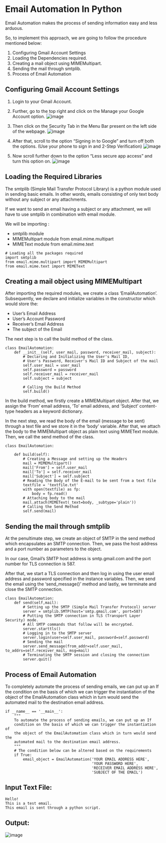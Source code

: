 # Email Automation In Python

Email Automation makes the process of sending information easy and less arduous.

So, to implement this approach, we are going to follow the procedure mentioned below:

1. Configuring Gmail Account Settings
2. Loading the Dependencies required.
3. Creating a mail object using MIMEMultipart.
4. Sending the mail through smtplib.
5. Process of Email Automation

## Configuring Gmail Account Settings

1. Login to your Gmail Account.

2. Further, go to the top right and click on the Manage your Google Account option.
![image](https://drive.google.com/uc?export=view&id=1szkVCn7EaVhqqMOQ0-lhkYedv5JgRCxH)

3. Then click on the Security Tab in the Menu Bar present on the left side of the webpage.
![image](https://drive.google.com/uc?export=view&id=1gMnpfwHJpaZRgyhrpNPD17f4TxioriT_)

4. After that, scroll to the option “Signing in to Google” and turn off both the options. (Use your phone to sign in and 2-Step Verification)
![image](https://drive.google.com/uc?export=view&id=1NDq86j1eQ5kkmHTBHBlLWcBpFuMx29iu)

5. Now scroll further down to the option “Less secure app access” and turn this option on.
![image](https://drive.google.com/uc?export=view&id=1CgSrnwE3XGQ0ZClGjuscjzdHaiWPxlo6)


## Loading the Required Libraries
The smtplib (Simple Mail Transfer Protocol Library) is a python module used in sending basic emails. In other words, emails consisting of only text body without any subject or any attachments.

If we want to send an email having a subject or any attachment, we will have to use smtplib in combination with email module.

We will be importing :

* smtplib module
* MIMEMultipart module from email.mime.multipart
* MIMEText module from email.mime.text

```
# Loading all the packages required
import smtplib
from email.mime.multipart import MIMEMultipart
from email.mime.text import MIMEText
```

## Creating a mail object using MIMEMultipart
After importing the required modules, we create a class ‘EmailAutomation’. Subsequently, we declare and initialize variables in the constructor which would store the:

* User’s Email Address
* User’s Account Password
* Receiver’s Email Address
* The subject of the Email

The next step is to call the build method of the class.

```
class EmailAutomation:
    def __init__(self, user_mail, password, receiver_mail, subject):
        # Declaring and Initializing the User's Mail ID, 
        # User's Password, Receiver's Mail ID and Subject of the mail
        self.user_mail = user_mail
        self.password = password
        self.receiver_mail = receiver_mail
        self.subject = subject
        
        # Calling the Build Method
        self.build()
```

In the build method, we firstly create a MIMEMultipart object. After that, we assign the ‘From’ email address, ‘To’ email address, and ‘Subject’ content-type headers as a keyword dictionary.

In the next step, we read the body of the email (message to be sent) through a text file and we store it in the ‘body’ variable. After that, we attach the body to the MIMEMultipart object as plain text using MIMEText module. Then, we call the send method of the class.

```
class EmailAutomation:
        
    def build(self):
        # Creating a Message and setting up the Headers
        mail = MIMEMultipart()
        mail['From'] = self.user_mail
        mail['To'] = self.receiver_mail
        mail['Subject'] = self.subject
        # Reading the Body of the E-mail to be sent from a text file
        textfile = 'textfile.txt'
        with open(textfile) as fp:
            body = fp.read()
        # Attaching body to the mail
        mail.attach(MIMEText(_text=body, _subtype='plain'))
        # Calling the Send Method
        self.send(mail)
```

## Sending the mail through smtplib
At the penultimate step, we create an object of SMTP in the send method which encapsulates an SMTP connection. Then, we pass the host address and a port number as parameters to the object.

In our case, Gmail’s SMTP host address is smtp.gmail.com and the port number for TLS connection is 587.

After that, we start a TLS connection and then log in using the user email address and password specified in the instance variables. Then, we send the email using the ‘send_message()’ method and lastly, we terminate and close the SMTP connection.

```
class EmailAutomation:
    def send(self,mail):
        # Setting up the SMTP (Simple Mail Transfer Protocol) server
        server = smtplib.SMTP(host='smtp.gmail.com', port=587)
        # Putting the SMTP connection in TLS (Transport Layer Security) mode.
        # All SMTP commands that follow will be encrypted.
        server.starttls()
        # Logging in to the SMTP server
        server.login(user=self.user_mail, password=self.password)
        # Sending the mail
        server.send_message(from_addr=self.user_mail, to_addrs=self.receiver_mail, msg=mail)
        # Terminating the SMTP session and closing the connection
        server.quit()
```

## Process of Email Automation
To completely automate the process of sending emails, we can put up an If the condition on the basis of which we can trigger the instantiation of the object of the EmailAutomation class which in turn would send the automated mail to the destination email address.

```
if __name__ == '__main__':
    """
    To automate the process of sending emails, we can put up an If 
    condition on the basis of which we can trigger the instantiation of
    the object of the EmailAutomation class which in turn would send the
    automated mail to the destination email address.
    """
    # The condition below can be altered based on the requirements
    if True:
        email_object = EmailAutomation('YOUR EMAIL ADDRESS HERE',
                                       'YOUR PASSWORD HERE',
                                       'RECEIVER EMAIL ADDRESS HERE',
                                       'SUBJECT OF THE EMAIL')
```

## Input Text File:

```
Hello!
This is a test email.
This email is sent through a python script.
```

## Output:
![image](https://drive.google.com/uc?export=view&id=1aNOZgRWUxV6RjQaAjPKlwWpNNQHAw-Et)
